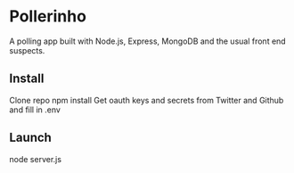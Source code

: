 # Pollerinho
A polling app built with Node.js, Express, MongoDB and the usual front end suspects.

## Install
Clone repo
npm install
Get oauth keys and secrets from Twitter and Github and fill in .env

## Launch
node server.js
